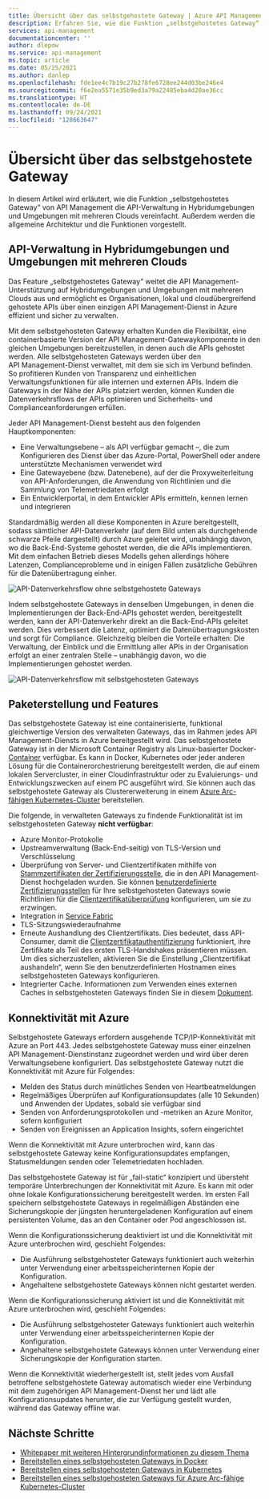 ```yaml
---
title: Übersicht über das selbstgehostete Gateway | Azure API Management
description: Erfahren Sie, wie die Funktion „selbstgehostetes Gateway“ von Azure API Management Organisationen beim Verwalten von APIs in Hybridumgebungen und Umgebungen mit mehreren Clouds unterstützt.
services: api-management
documentationcenter: ''
author: dlepow
ms.service: api-management
ms.topic: article
ms.date: 05/25/2021
ms.author: danlep
ms.openlocfilehash: fde1ee4c7b19c27b278fe6728ee244d03be246e4
ms.sourcegitcommit: f6e2ea5571e35b9ed3a79a22485eba4d20ae36cc
ms.translationtype: HT
ms.contentlocale: de-DE
ms.lasthandoff: 09/24/2021
ms.locfileid: "128663647"
---
```

# <a name="self-hosted-gateway-overview"></a>Übersicht über das selbstgehostete Gateway

In diesem Artikel wird erläutert, wie die Funktion „selbstgehostetes Gateway“ von API Management die API-Verwaltung in Hybridumgebungen und Umgebungen mit mehreren Clouds vereinfacht. Außerdem werden die allgemeine Architektur und die Funktionen vorgestellt.

## <a name="hybrid-and-multi-cloud-api-management"></a>API-Verwaltung in Hybridumgebungen und Umgebungen mit mehreren Clouds

Das Feature „selbstgehostetes Gateway“ weitet die API Management-Unterstützung auf Hybridumgebungen und Umgebungen mit mehreren Clouds aus und ermöglicht es Organisationen, lokal und cloudübergreifend gehostete APIs über einen einzigen API Management-Dienst in Azure effizient und sicher zu verwalten.

Mit dem selbstgehosteten Gateway erhalten Kunden die Flexibilität, eine containerbasierte Version der API Management-Gatewaykomponente in den gleichen Umgebungen bereitzustellen, in denen auch die APIs gehostet werden. Alle selbstgehosteten Gateways werden über den API Management-Dienst verwaltet, mit dem sie sich im Verbund befinden. So profitieren Kunden von Transparenz und einheitlichen Verwaltungsfunktionen für alle internen und externen APIs. Indem die Gateways in der Nähe der APIs platziert werden, können Kunden die Datenverkehrsflows der APIs optimieren und Sicherheits- und Complianceanforderungen erfüllen.

Jeder API Management-Dienst besteht aus den folgenden Hauptkomponenten:

-   Eine Verwaltungsebene – als API verfügbar gemacht –, die zum Konfigurieren des Dienst über das Azure-Portal, PowerShell oder andere unterstützte Mechanismen verwendet wird
-   Eine Gatewayebene (bzw. Datenebene), auf der die Proxyweiterleitung von API-Anforderungen, die Anwendung von Richtlinien und die Sammlung von Telemetriedaten erfolgt
-   Ein Entwicklerportal, in dem Entwickler APIs ermitteln, kennen lernen und integrieren

Standardmäßig werden all diese Komponenten in Azure bereitgestellt, sodass sämtlicher API-Datenverkehr (auf dem Bild unten als durchgehende schwarze Pfeile dargestellt) durch Azure geleitet wird, unabhängig davon, wo die Back-End-Systeme gehostet werden, die die APIs implementieren. Mit dem einfachen Betrieb dieses Modells gehen allerdings höhere Latenzen, Complianceprobleme und in einigen Fällen zusätzliche Gebühren für die Datenübertragung einher.

![API-Datenverkehrsflow ohne selbstgehostete Gateways](media/self-hosted-gateway-overview/without-gateways.png)

Indem selbstgehostete Gateways in denselben Umgebungen, in denen die Implementierungen der Back-End-APIs gehostet werden, bereitgestellt werden, kann der API-Datenverkehr direkt an die Back-End-APIs geleitet werden. Dies verbessert die Latenz, optimiert die Datenübertragungskosten und sorgt für Compliance. Gleichzeitig bleiben die Vorteile erhalten: Die Verwaltung, der Einblick und die Ermittlung aller APIs in der Organisation erfolgt an einer zentralen Stelle – unabhängig davon, wo die Implementierungen gehostet werden.

![API-Datenverkehrsflow mit selbstgehosteten Gateways](media/self-hosted-gateway-overview/with-gateways.png)

## <a name="packaging-and-features"></a>Paketerstellung und Features

Das selbstgehostete Gateway ist eine containerisierte, funktional gleichwertige Version des verwalteten Gateways, das im Rahmen jedes API Management-Diensts in Azure bereitgestellt wird. Das selbstgehostete Gateway ist in der Microsoft Container Registry als Linux-basierter Docker-[Container](https://aka.ms/apim/sputnik/dhub) verfügbar. Es kann in Docker, Kubernetes oder jeder anderen Lösung für die Containerorchestrierung bereitgestellt werden, die auf einem lokalen Servercluster, in einer Cloudinfrastruktur oder zu Evaluierungs- und Entwicklungszwecken auf einem PC ausgeführt wird. Sie können auch das selbstgehostete Gateway als Clustererweiterung in einem [Azure Arc-fähigen Kubernetes-Cluster](./how-to-deploy-self-hosted-gateway-azure-arc.md) bereitstellen.

Die folgende, in verwalteten Gateways zu findende Funktionalität ist im selbstgehosteten Gateway **nicht verfügbar**:

- Azure Monitor-Protokolle
- Upstreamverwaltung (Back-End-seitig) von TLS-Version und Verschlüsselung
- Überprüfung von Server- und Clientzertifikaten mithilfe von [Stammzertifikaten der Zertifizierungsstelle](api-management-howto-ca-certificates.md), die in den API Management-Dienst hochgeladen wurden. Sie können [benutzerdefinierte Zertifizierungsstellen](api-management-howto-ca-certificates.md#create-custom-ca-for-self-hosted-gateway) für Ihre selbstgehosteten Gateways sowie Richtlinien für die [Clientzertifikatüberprüfung](api-management-access-restriction-policies.md#validate-client-certificate) konfigurieren, um sie zu erzwingen.
- Integration in [Service Fabric](../service-fabric/service-fabric-api-management-overview.md)
- TLS-Sitzungswiederaufnahme
- Erneute Aushandlung des Clientzertifikats. Dies bedeutet, dass API-Consumer, damit die [Clientzertifikatauthentifizierung](api-management-howto-mutual-certificates-for-clients.md) funktioniert, ihre Zertifikate als Teil des ersten TLS-Handshakes präsentieren müssen. Um dies sicherzustellen, aktivieren Sie die Einstellung „Clientzertifikat aushandeln“, wenn Sie den benutzerdefinierten Hostnamen eines selbstgehosteten Gateways konfigurieren.
- Integrierter Cache. Informationen zum Verwenden eines externen Caches in selbstgehosteten Gateways finden Sie in diesem [Dokument](api-management-howto-cache-external.md).

## <a name="connectivity-to-azure"></a>Konnektivität mit Azure

Selbstgehostete Gateways erfordern ausgehende TCP/IP-Konnektivität mit Azure an Port 443. Jedes selbstgehostete Gateway muss einer einzelnen API Management-Dienstinstanz zugeordnet werden und wird über deren Verwaltungsebene konfiguriert. Das selbstgehostete Gateway nutzt die Konnektivität mit Azure für Folgendes:

-   Melden des Status durch minütliches Senden von Heartbeatmeldungen
-   Regelmäßiges Überprüfen auf Konfigurationsupdates (alle 10 Sekunden) und Anwenden der Updates, sobald sie verfügbar sind
-   Senden von Anforderungsprotokollen und -metriken an Azure Monitor, sofern konfiguriert
-   Senden von Ereignissen an Application Insights, sofern eingerichtet

Wenn die Konnektivität mit Azure unterbrochen wird, kann das selbstgehostete Gateway keine Konfigurationsupdates empfangen, Statusmeldungen senden oder Telemetriedaten hochladen.

Das selbstgehostete Gateway ist für „fail-static“ konzipiert und übersteht temporäre Unterbrechungen der Konnektivität mit Azure. Es kann mit oder ohne lokale Konfigurationssicherung bereitgestellt werden. Im ersten Fall speichern selbstgehostete Gateways in regelmäßigen Abständen eine Sicherungskopie der jüngsten heruntergeladenen Konfiguration auf einem persistenten Volume, das an den Container oder Pod angeschlossen ist.

Wenn die Konfigurationssicherung deaktiviert ist und die Konnektivität mit Azure unterbrochen wird, geschieht Folgendes:

-   Die Ausführung selbstgehosteter Gateways funktioniert auch weiterhin unter Verwendung einer arbeitsspeicherinternen Kopie der Konfiguration.
-   Angehaltene selbstgehostete Gateways können nicht gestartet werden.

Wenn die Konfigurationssicherung aktiviert ist und die Konnektivität mit Azure unterbrochen wird, geschieht Folgendes:

-   Die Ausführung selbstgehosteter Gateways funktioniert auch weiterhin unter Verwendung einer arbeitsspeicherinternen Kopie der Konfiguration.
-   Angehaltene selbstgehostete Gateways können unter Verwendung einer Sicherungskopie der Konfiguration starten.

Wenn die Konnektivität wiederhergestellt ist, stellt jedes vom Ausfall betroffene selbstgehostete Gateway automatisch wieder eine Verbindung mit dem zugehörigen API Management-Dienst her und lädt alle Konfigurationsupdates herunter, die zur Verfügung gestellt wurden, während das Gateway offline war.

## <a name="next-steps"></a>Nächste Schritte

-   [Whitepaper mit weiteren Hintergrundinformationen zu diesem Thema](https://aka.ms/hybrid-and-multi-cloud-api-management)
-   [Bereitstellen eines selbstgehosteten Gateways in Docker](how-to-deploy-self-hosted-gateway-docker.md)
-   [Bereitstellen eines selbstgehosteten Gateways in Kubernetes](how-to-deploy-self-hosted-gateway-kubernetes.md)
-   [Bereitstellen eines selbstgehosteten Gateways für Azure Arc-fähige Kubernetes-Cluster](how-to-deploy-self-hosted-gateway-azure-arc.md)

